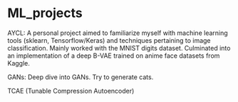 # ML_projects

AYCL: A personal project aimed to familiarize myself with machine learning tools (sklearn, Tensorflow/Keras) and techniques pertaining to image classification. Mainly worked with the MNIST digits dataset. Culminated into an implementation of a deep B-VAE trained on anime face datasets from Kaggle.    

GANs: Deep dive into GANs. Try to generate cats. 

TCAE (Tunable Compression Autoencoder)
